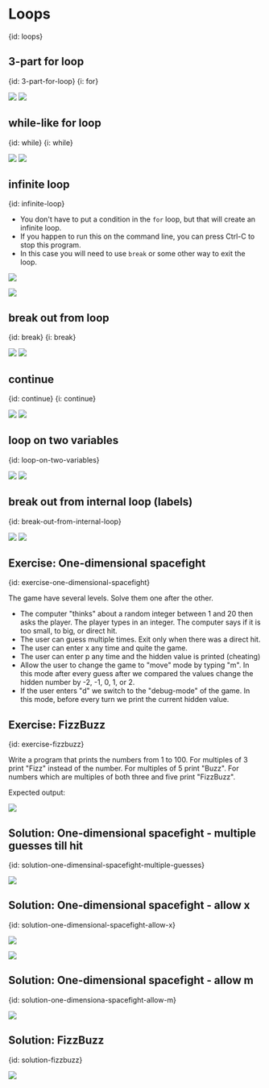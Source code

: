 # Loops
{id: loops}


## 3-part for loop
{id: 3-part-for-loop}
{i: for}

![](examples/for-loop/for.go)
![](examples/for-loop/for.out)

## while-like for loop
{id: while}
{i: while}

![](examples/while/while.go)
![](examples/while/while.out)


## infinite loop
{id: infinite-loop}

* You don't have to put a condition in the `for` loop, but that will create an infinite loop.
* If you happen to run this on the command line, you can press Ctrl-C to stop this program. 
* In this case you will need to use `break` or some other way to exit the loop.

![](examples/infinite-loop/infinte_loop.go)

![](examples/infinite-loop/infinte_loop.out)

## break out from loop
{id: break}
{i: break}


![](examples/break-loop/break_loop.go)
![](examples/break-loop/break_loop.out)


## continue
{id: continue}
{i: continue}

![](examples/continue/continue.go)
![](examples/continue/continue.out)


## loop on two variables
{id: loop-on-two-variables}


![](examples/loop-on-two/loop_on_two.go)
![](examples/loop-on-two/loop_on_two.out)


## break out from internal loop (labels)
{id: break-out-from-internal-loop}

![](examples/for-label/for_label.go)
![](examples/for-label/for_label.out)


## Exercise: One-dimensional spacefight
{id: exercise-one-dimensional-spacefight}

The game have several levels. Solve them one after the other.

* The computer "thinks" about a random integer between 1 and 20 then asks the player. The player types in an integer. The computer says if it is too small, to big, or direct hit.
* The user can guess multiple times. Exit only when there was a direct hit.
* The user can enter x any time and quite the game.
* The user can enter p any time and the hidden value is printed (cheating)
* Allow the user to change the game to "move" mode by typing "m". In this mode after every guess after we compared the values change the hidden number by -2, -1, 0, 1, or 2.
* If the user enters "d" we switch to the "debug-mode" of the game. In this mode, before every turn we print the current hidden value.

## Exercise: FizzBuzz
{id: exercise-fizzbuzz}

Write a program that prints the numbers from 1 to 100.
For multiples of 3 print "Fizz" instead of the number. For multiples of 5 print "Buzz". For
numbers which are multiples of both three and five print "FizzBuzz".


Expected output:

![](examples/fizzbuzz-main/fizzbuzz_main.out)


## Solution: One-dimensional spacefight - multiple guesses till hit
{id: solution-one-dimensinal-spacefight-multiple-guesses}

![](examples/game2/game2.go)

## Solution: One-dimensional spacefight - allow x
{id: solution-one-dimensional-spacefight-allow-x}

![](examples/game3/game3.go)

![](examples/game4/game4.go)

## Solution: One-dimensional spacefight - allow m
{id: solution-one-dimensiona-spacefight-allow-m}

![](examples/game5/game5.go)

## Solution: FizzBuzz
{id: solution-fizzbuzz}

![](examples/fizzbuzz-main/fizzbuzz_main.go)
